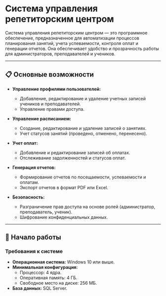 # Система управления репетиторским центром

Система управления репетиторским центром — это программное обеспечение, предназначенное для автоматизации процессов планирования занятий, учета успеваемости, контроля оплат и генерации отчетов. Она обеспечивает удобство и прозрачность работы для администраторов, преподавателей и учеников.

---

## 📋 Основные возможности

- **Управление профилями пользователей:**
  - Добавление, редактирование и удаление учетных записей учеников и преподавателей.
  - Управление правами доступа.
  
- **Управление расписанием:**
  - Создание, редактирование и удаление записей о занятиях.
  - Учет статусов занятий (проведено, отменено, перенесено).

- **Учет оплат:**
  - Добавление и редактирование записей об оплатах.
  - Отслеживание задолженностей и статусов оплат.
  
- **Генерация отчетов:**
  - Формирование отчетов по посещаемости, успеваемости и оплатам.
  - Экспорт отчетов в формат PDF или Excel.

- **Безопасность:**
  - Разграничение прав доступа на основе ролей (администратор, преподаватель, ученик).
  - Шифрование конфиденциальных данных.

---

## 🚀 Начало работы

### Требования к системе

- **Операционная система:** Windows 10 или выше.
- **Минимальная конфигурация:**
  - Процессор: 4 ядра.
  - Оперативная память: 4 ГБ.
  - Свободное место на диске: 256 МБ.
- **База данных:** SQL Server.
